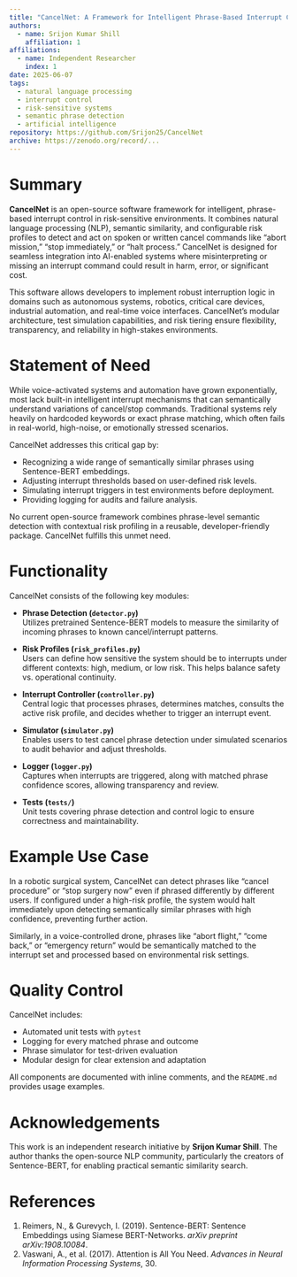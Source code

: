 ```yaml
---
title: "CancelNet: A Framework for Intelligent Phrase-Based Interrupt Control in Risk-Sensitive Applications"
authors:
  - name: Srijon Kumar Shill
    affiliation: 1
affiliations:
  - name: Independent Researcher
    index: 1
date: 2025-06-07
tags:
  - natural language processing
  - interrupt control
  - risk-sensitive systems
  - semantic phrase detection
  - artificial intelligence
repository: https://github.com/Srijon25/CancelNet
archive: https://zenodo.org/record/...
---
```


# Summary

**CancelNet** is an open-source software framework for intelligent, phrase-based interrupt control in risk-sensitive environments. It combines natural language processing (NLP), semantic similarity, and configurable risk profiles to detect and act on spoken or written cancel commands like “abort mission,” “stop immediately,” or “halt process.” CancelNet is designed for seamless integration into AI-enabled systems where misinterpreting or missing an interrupt command could result in harm, error, or significant cost.

This software allows developers to implement robust interruption logic in domains such as autonomous systems, robotics, critical care devices, industrial automation, and real-time voice interfaces. CancelNet’s modular architecture, test simulation capabilities, and risk tiering ensure flexibility, transparency, and reliability in high-stakes environments.

# Statement of Need

While voice-activated systems and automation have grown exponentially, most lack built-in intelligent interrupt mechanisms that can semantically understand variations of cancel/stop commands. Traditional systems rely heavily on hardcoded keywords or exact phrase matching, which often fails in real-world, high-noise, or emotionally stressed scenarios.

CancelNet addresses this critical gap by:
- Recognizing a wide range of semantically similar phrases using Sentence-BERT embeddings.
- Adjusting interrupt thresholds based on user-defined risk levels.
- Simulating interrupt triggers in test environments before deployment.
- Providing logging for audits and failure analysis.

No current open-source framework combines phrase-level semantic detection with contextual risk profiling in a reusable, developer-friendly package. CancelNet fulfills this unmet need.

# Functionality

CancelNet consists of the following key modules:

- **Phrase Detection (`detector.py`)**  
  Utilizes pretrained Sentence-BERT models to measure the similarity of incoming phrases to known cancel/interrupt patterns.

- **Risk Profiles (`risk_profiles.py`)**  
  Users can define how sensitive the system should be to interrupts under different contexts: high, medium, or low risk. This helps balance safety vs. operational continuity.

- **Interrupt Controller (`controller.py`)**  
  Central logic that processes phrases, determines matches, consults the active risk profile, and decides whether to trigger an interrupt event.

- **Simulator (`simulator.py`)**  
  Enables users to test cancel phrase detection under simulated scenarios to audit behavior and adjust thresholds.

- **Logger (`logger.py`)**  
  Captures when interrupts are triggered, along with matched phrase confidence scores, allowing transparency and review.

- **Tests (`tests/`)**  
  Unit tests covering phrase detection and control logic to ensure correctness and maintainability.

# Example Use Case

In a robotic surgical system, CancelNet can detect phrases like “cancel procedure” or “stop surgery now” even if phrased differently by different users. If configured under a high-risk profile, the system would halt immediately upon detecting semantically similar phrases with high confidence, preventing further action.

Similarly, in a voice-controlled drone, phrases like “abort flight,” “come back,” or “emergency return” would be semantically matched to the interrupt set and processed based on environmental risk settings.

# Quality Control

CancelNet includes:
- Automated unit tests with `pytest`
- Logging for every matched phrase and outcome
- Phrase simulator for test-driven evaluation
- Modular design for clear extension and adaptation

All components are documented with inline comments, and the `README.md` provides usage examples.

# Acknowledgements

This work is an independent research initiative by **Srijon Kumar Shill**. The author thanks the open-source NLP community, particularly the creators of Sentence-BERT, for enabling practical semantic similarity search.

# References

1. Reimers, N., & Gurevych, I. (2019). Sentence-BERT: Sentence Embeddings using Siamese BERT-Networks. *arXiv preprint arXiv:1908.10084*.
2. Vaswani, A., et al. (2017). Attention is All You Need. *Advances in Neural Information Processing Systems*, 30.

